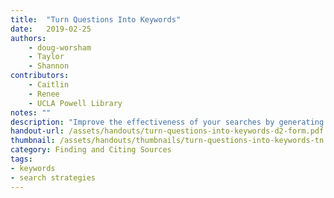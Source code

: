 ```yaml
---
title:  "Turn Questions Into Keywords"
date:   2019-02-25
authors: 
    - doug-worsham
    - Taylor
    - Shannon
contributors: 
    - Caitlin
    - Renee
    - UCLA Powell Library
notes: ""
description: "Improve the effectiveness of your searches by generating a variety of keywords."
handout-url: /assets/handouts/turn-questions-into-keywords-d2-form.pdf
thumbnail: /assets/handouts/thumbnails/turn-questions-into-keywords-tn.png
category: Finding and Citing Sources
tags:
- keywords
- search strategies 
---
```

